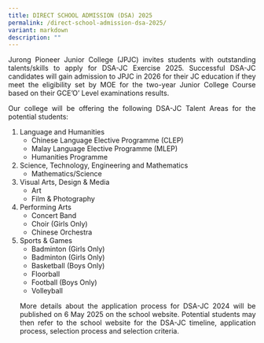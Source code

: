 ```yaml
---
title: DIRECT SCHOOL ADMISSION (DSA) 2025
permalink: /direct-school-admission-dsa-2025/
variant: markdown
description: ""
---
```

<div align="justify">	
	
<p>Jurong Pioneer Junior College (JPJC) invites students with outstanding talents/skills to apply for DSA-JC Exercise 2025. Successful DSA-JC candidates will gain admission to JPJC in 2026 for their JC education if they meet the eligibility set by MOE for the two-year Junior College Course based on their GCE’O’ Level examinations results. </p>

<p>Our college will be offering the following DSA-JC Talent Areas for the potential students:</p>
	
<ol><li>	Language and Humanities
<ul><li>Chinese Language Elective Programme (CLEP)</li>
<li>Malay Language Elective Programme (MLEP)</li>
<li>Humanities Programme</li> </ul>

</li><li>Science, Technology, Engineering and Mathematics
<ul><li>Mathematics/Science</li></ul>
	
</li><li>Visual Arts, Design &amp; Media
<ul><li>Art</li>
	<li>Film &amp; Photography</li></ul>

</li><li>Performing Arts
<ul><li>Concert Band</li>
<li>Choir (Girls Only)</li>
<li>Chinese Orchestra</li></ul>

</li><li>Sports &amp; Games
<ul><li>Badminton (Girls Only)</li>
<li>Badminton (Girls Only)</li>
<li>Basketball (Boys Only)</li>
<li>Floorball</li>
<li>Football (Boys Only)</li>
	<li>Volleyball</li></ul></li>

<p>More details about the application process for DSA-JC 2024 will be published on 6 May 2025 on the school website. Potential students may then refer to the school website for the DSA-JC timeline, application process, selection process and selection criteria.</p></ol></div>